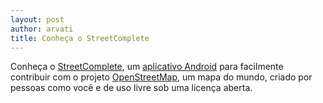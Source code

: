 ```yaml
---
layout: post
author: arvati
title: Conheça o StreetComplete
---
```

Conheça o [StreetComplete](https://github.com/westnordost/StreetComplete), um [aplicativo Android](https://play.google.com/store/apps/details?id=de.westnordost.streetcomplete)
para facilmente contribuir com o projeto [OpenStreetMap](https://www.openstreetmap.org/), um mapa do mundo, criado por pessoas como você e de uso livre sob uma licença aberta.    

